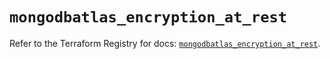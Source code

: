 # `mongodbatlas_encryption_at_rest`

Refer to the Terraform Registry for docs: [`mongodbatlas_encryption_at_rest`](https://registry.terraform.io/providers/mongodb/mongodbatlas/1.23.0/docs/resources/encryption_at_rest).
